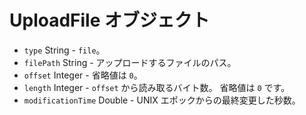 # UploadFile オブジェクト

* `type` String - `file`。
* `filePath` String - アップロードするファイルのパス。
* `offset` Integer - 省略値は `0`。
* `length` Integer - `offset` から読み取るバイト数。 省略値は `0` です。
* `modificationTime` Double - UNIX エポックからの最終変更した秒数。
